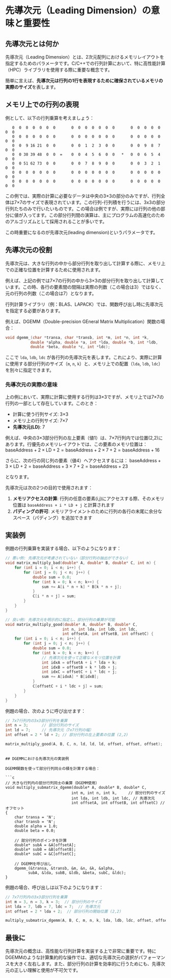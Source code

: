 # 先導次元（Leading Dimension）の意味と重要性

## 先導次元とは何か

先導次元（Leading Dimension）とは、2次元配列におけるメモリレイアウトを指定するためのパラメータです。C/C++での行列計算において、特に高性能計算（HPC）ライブラリを使用する際に重要な概念です。

簡単に言えば、**先導次元は行列の1行を表現するために確保されているメモリの実際のサイズ**を表します。

## メモリ上での行列の表現

例として、以下の行列乗算を考えましょう：

```
   0  0  0  0  0  0  0       0  0  0  0  0  0  0       0  0  0  0  0  0  0
   0  0  0  0  0  0  0       0  0  0  0  0  0  0       0  0  0  0  0  0  0
   0  0  9 16 21  0  0       0  0  1  2  3  0  0       0  0  9  8  7  0  0
   0  0 30 39 48  0  0  =    0  0  4  5  6  0  0   *   0  0  6  5  4  0  0
   0  0 51 62 73  0  0       0  0  7  8  9  0  0       0  0  3  2  1  0  0
   0  0  0  0  0  0  0       0  0  0  0  0  0  0       0  0  0  0  0  0  0
   0  0  0  0  0  0  0       0  0  0  0  0  0  0       0  0  0  0  0  0  0
```

この例では、実際の計算に必要なデータは中央の3×3の部分のみですが、行列全体は7×7のサイズで表現されています。この行列-行列積を行うには、3x3の部分行列たちのみで行いたいものです。この場合は例ですが、実際には行列の他の部分に値が入ってます。この部分行列間の演算は、主にプログラムの高速化のためのアルゴリズムとして採用されることが多いです。

この時重要になるのが先導次元(leading dimension)というパラメータです。

## 先導次元の役割

先導次元は、大きな行列の中から部分行列を取り出して計算する際に、メモリ上での正確な位置を計算するために使用されます。

例えば、上記の例では7×7の行列の中から3×3の部分行列を取り出して計算しています。この時、各行の要素間の間隔は実際の列数（この場合は3）ではなく、元の行列の列数（この場合は7）となります。

行列計算ライブラリ（例：BLAS、LAPACK）では、関数呼び出し時に先導次元を指定する必要があります。

例えば、DGEMM（Double-precision GEneral Matrix Multiplication）関数の場合：

```c
void dgemm_(char *transa, char *transb, int *m, int *n, int *k,
           double *alpha, double *a, int *lda, double *b, int *ldb,
           double *beta, double *c, int *ldc);
```

ここで `lda`, `ldb`, `ldc` が各行列の先導次元を表します。これにより、実際に計算に使用する部分行列のサイズ（`m`, `n`, `k`）と、メモリ上での配置（`lda`, `ldb`, `ldc`）を別々に指定できます。

### 先導次元の実際の意味

上の例において、実際に計算に使用する行列は3×3ですが、メモリ上では7×7の行列の一部として存在しています。このとき：

- 計算に使う行列サイズ: 3×3
- メモリ上の行列サイズ: 7×7
- **先導次元(LD)**: 7

例えば、中央の3×3部分行列の左上要素（値1）は、7×7行列内では位置(2,2)にあります。行優先のメモリレイアウトでは、この要素のメモリ位置は：
$\text{baseAddress} + 2 \times \text{LD} + 2 = \text{baseAddress} + 2 \times 7 + 2 = \text{baseAddress} + 16$

さらに、次の行の同じ列の要素（値4）へアクセスするには：
$\text{baseAddress} + 3 \times \text{LD} + 2 = \text{baseAddress} + 3 \times 7 + 2 = \text{baseAddress} + 23$

となります。

先導次元は次の2つの目的で使用されます：

1. **メモリアクセスの計算**: 行列の任意の要素(i,j)にアクセスする際、そのメモリ位置は `baseAddress + i * LD + j` と計算されます
2. **パディングの許可**: メモリアライメントのために行列の各行の末尾に余分なスペース（パディング）を追加できます

## 実装例

例題の行列乗算を実装する場合、以下のようになります：

```c
// 悪い例: 先導次元が考慮されていない（部分行列の抽出ができない）
void matrix_multiply_bad(double* A, double* B, double* C, int n) {
    for (int i = 0; i < n; i++) {
        for (int j = 0; j < n; j++) {
            double sum = 0.0;
            for (int k = 0; k < n; k++) {
                sum += A[i * n + k] * B[k * n + j];
            }
            C[i * n + j] = sum;
        }
    }
}

// 良い例: 先導次元を明示的に指定し、部分行列の乗算が可能
void matrix_multiply_good(double* A, double* B, double* C, 
                         int n, int lda, int ldb, int ldc,
                         int offsetA, int offsetB, int offsetC) {
    for (int i = 0; i < n; i++) {
        for (int j = 0; j < n; j++) {
            double sum = 0.0;
            for (int k = 0; k < n; k++) {
                // 先導次元を使って正確なメモリ位置を計算
                int idxA = offsetA + i * lda + k;
                int idxB = offsetB + k * ldb + j;
                int idxC = offsetC + i * ldc + j;
                sum += A[idxA] * B[idxB];
            }
            C[offsetC + i * ldc + j] = sum;
        }
    }
}
```

例題の場合、次のように呼び出せます：

```c
// 7x7行列内の3x3部分行列を乗算
int n = 3;      // 部分行列のサイズ
int ld = 7;     // 先導次元（7x7行列の幅）
int offset = 2 * ld + 2; // 部分行列の左上要素の位置 (2,2)

matrix_multiply_good(A, B, C, n, ld, ld, ld, offset, offset, offset);
```
```

## DGEMMにおける先導次元の実装例

DGEMM関数を使って部分行列同士の積を計算する場合：

```c
// 大きな行列内の部分行列同士の乗算（DGEMM使用）
void multiply_submatrix_dgemm(double* A, double* B, double* C,
                             int m, int n, int k,     // 部分行列のサイズ
                             int lda, int ldb, int ldc, // 先導次元
                             int offsetA, int offsetB, int offsetC) // オフセット
{
    char transa = 'N';
    char transb = 'N';
    double alpha = 1.0;
    double beta = 0.0;
    
    // 部分行列のポインタを計算
    double* subA = &A[offsetA];
    double* subB = &B[offsetB];
    double* subC = &C[offsetC];
    
    // DGEMMを呼び出し
    dgemm_(&transa, &transb, &m, &n, &k, &alpha,
          subA, &lda, subB, &ldb, &beta, subC, &ldc);
}
```

例題の場合、呼び出しは以下のようになります：

```c
// 7x7行列内の3x3部分行列を乗算
int m = 3, n = 3, k = 3;  // 部分行列のサイズ
int lda = 7, ldb = 7, ldc = 7;  // 先導次元
int offset = 2 * lda + 2;  // 部分行列の開始位置 (2,2)

multiply_submatrix_dgemm(A, B, C, m, n, k, lda, ldb, ldc, offset, offset, offset);
```

## 最後に

先導次元の概念は、高性能な行列計算を実装する上で非常に重要です。特にDGEMMのような計算集約的な操作では、適切な先導次元の選択がパフォーマンスを大きく左右します。また、部分行列の計算を効率的に行うためにも、先導次元の正しい理解と使用が不可欠です。

